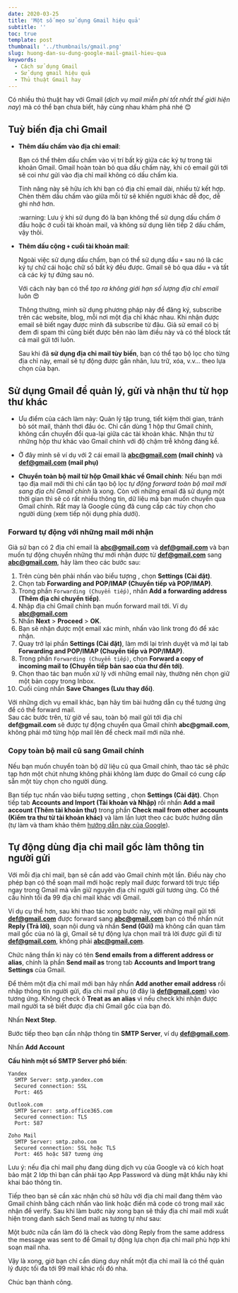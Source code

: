 ```yaml
---
date: 2020-03-25
title: 'Một số mẹo sử dụng Gmail hiệu quả'
subtitle: ''
toc: true
template: post
thumbnail: '../thumbnails/gmail.png'
slug: huong-dan-su-dung-google-mail-gmail-hieu-qua
keywords:
  - Cách sử dụng Gmail
  - Sử dụng gmail hiệu quả
  - Thủ thuật Gmail hay
---
```


Có nhiều thủ thuật hay với Gmail (*dịch vụ mail miễn phí tốt nhất thế giới hiện nay*) mà có thể bạn chưa biết, hãy cùng nhau khám phá nhé :blush:

## Tuỳ biến địa chỉ Gmail

- **Thêm dấu chấm vào địa chỉ email**: 
  
  Bạn có thể thêm dấu chấm vào vị trí bất kỳ giữa các ký tự trong tài khoản Gmail. Gmail hoàn toàn bỏ qua dấu chấm này, khi có email gửi tới sẽ coi như gửi vào địa chỉ mail không có dấu chấm kia.

  Tính năng này sẽ hữu ích khi bạn có địa chỉ email dài, nhiều từ kết hợp. Chèn thêm dấu chấm vào giữa mỗi từ sẽ khiến người khác dễ đọc, dễ ghi nhớ hơn.
  <div class="alert alert-warning" role="alert" markdown="1">
  :warning: Lưu ý khi sử dụng đó là bạn không thể sử dụng dấu chấm ở đầu hoặc ở cuối tài khoản mail, và không sử dụng liên tiếp 2 dấu chấm, vậy thôi.
  </div>

- **Thêm dấu cộng `+` cuối tài khoản mail**:

  Ngoài việc sử dụng dấu chấm, bạn có thể sử dụng dấu `+` sau nó là các ký tự chữ cái hoặc chữ số bất kỳ đều được. Gmail sẽ bỏ qua dấu `+` và tất cả các ký tự đứng sau nó.

  Với cách này bạn có thể *tạo ra không giới hạn số lượng địa chỉ email* luôn :heart_eyes:

  Thông thường, mình sử dụng phương pháp này để đăng ký, subscribe trên các website, blog, mỗi nơi một địa chỉ khác nhau. Khi nhận được email sẽ biết ngay được mình đã subscribe từ đâu. Giả sử email có bị đem đi spam thì cũng biết được bên nào làm điều này và có thể block tất cả mail gửi tới luôn.

  <div class="alert alert-success" role="alert" markdown="1">
    Sau khi đã <strong>sử dụng địa chỉ mail tùy biến</strong>, bạn có thể tạo bộ lọc cho từng địa chỉ này, email sẽ tự động được gắn nhãn, lưu trữ, xóa, v.v… theo lựa chọn của bạn.
  </div>

## Sử dụng Gmail để quản lý, gửi và nhận thư từ họp thư khác
- Ưu điểm của cách làm này: Quản lý tập trung, tiết kiệm thời gian, tránh bỏ sót mail, thảnh thơi đầu óc.
Chỉ cần dùng 1 hộp thư Gmail chính, không cần chuyển đổi qua-lại giữa các tài khoản khác.
Nhận thư từ những hộp thư khác vào Gmail chính với độ chậm trễ không đáng kể.

- Ở đây mình sẽ ví dụ với 2 cái email là **abc@gmail.com (mail chính)** và **def@gmail.com (mail phụ)**

- **Chuyển toàn bộ mail từ hộp Gmail khác về Gmail chính**: Nếu bạn mới tạo địa mail mới thì chỉ cần tạo bộ lọc *tự động forward toàn bộ mail mới sang địa chỉ Gmail chính* là xong. Còn với những email đã sử dụng một thời gian thì sẽ có rất nhiều thông tin, dữ liệu mà bạn muốn chuyển qua Gmail chính. Rất may là Google cũng đã cung cấp các tùy chọn cho người dùng (xem tiếp nội dụng phía dưới).

### Forward tự động với những mail mới nhận
Giả sử bạn có 2 địa chỉ email là **abc@gmail.com** và **def@gmail.com** và bạn muốn tự động chuyển những thư mới nhận được từ **def@gmail.com** sang **abc@gmail.com**, hãy làm theo các bước sau:

1. Trên cùng bên phải nhấn vào biểu tượng <i class="fa fa-cog" aria-hidden="true"></i> , chọn **Settings (Cài đặt)**.
2. Chọn tab **Forwarding and POP/IMAP (Chuyển tiếp và POP/IMAP)**.
3. Trong phần `Forwarding (Chuyển tiếp)`, nhấn **Add a forwarding address (Thêm địa chỉ chuyển tiếp)**.
4. Nhập địa chỉ Gmail chính bạn muốn forward mail tới. Ví dụ **abc@gmail.com**
5. Nhấn **Next** > **Proceed** > **OK**.
6. Bạn sẽ nhận được một email xác minh, nhấn vào link trong đó để xác nhận.
7. Quay trở lại phần **Settings (Cài đặt)**, làm mới lại trình duyệt và mở lại tab **Forwarding and POP/IMAP (Chuyển tiếp và POP/IMAP)**.
8. Trong phần `Forwarding (Chuyển tiếp)`, chọn **Forward a copy of incoming mail to (Chuyển tiếp bản sao của thư đến tới)**.
9. Chọn thao tác bạn muốn xử lý với những email này, thường nên chọn giữ một bản copy trong Inbox.
10. Cuối cùng nhấn **Save Changes (Lưu thay đổi)**.

<div class="alert alert-warning" role="alert" markdown="1">
Với những dịch vụ email khác, bạn hãy tìm bài hướng dẫn cụ thể tương ứng để có thể forward mail.
</div>

<div class="alert alert-success" role="alert" markdown="1">
Sau các bước trên, từ giờ về sau, toàn bộ mail gửi tới địa chỉ <strong>def@gmail.com</strong> sẽ được tự động chuyển qua Gmail chính <strong>abc@gmail.com</strong>, không phải mở từng hộp mail lên để check mail mới nữa nhé.
</div>

### Copy toàn bộ mail cũ sang Gmail chính
Nếu bạn muốn chuyển toàn bộ dữ liệu cũ qua Gmail chính, thao tác sẽ phức tạp hơn một chút nhưng không phải không làm được do Gmail có cung cấp sẵn một tùy chọn cho người dùng.

Bạn tiếp tục nhấn vào biểu tượng setting <i class="fa fa-cog " aria-hidden="true"></i> , chọn **Settings (Cài đặt)**. Chọn tiếp tab **Accounts and Import (Tài khoản và Nhập)** rồi nhấn **Add a mail account (Thêm tài khoản thư)** trong phần **Check mail from other accounts (Kiểm tra thư từ tài khoản khác)** và làm lần lượt theo các bước hướng dẫn (tự làm và tham khảo thêm <a href="https://support.google.com/mail/answer/21289?hl=vi&authuser=0" rel="noopener noreferrer" target="_blank">hướng dẫn này của Google</a>).

## Tự động dùng địa chỉ mail gốc làm thông tin người gửi
Với mỗi địa chỉ mail, bạn sẽ cần add vào Gmail chính một lần. Điều này cho phép bạn có thể soạn mail mới hoặc reply mail được forward tới trực tiếp ngay trong Gmail mà vẫn giữ nguyên địa chỉ người gửi tương ứng. Có thể cấu hình tối đa 99 địa chỉ mail khác với Gmail.

Ví dụ cụ thể hơn, sau khi thao tác xong bước này, với những mail gửi tới **def@gmail.com** được forward sang **abc@gmail.com** bạn có thể nhấn nút **Reply (Trả lời)**, soạn nội dung và nhấn **Send (Gửi)** mà không cần quan tâm mail gốc của nó là gì, Gmail sẽ tự động lựa chọn mail trả lời được gửi đi từ **def@gmail.com**, không phải **abc@gmail.com**.

Chức năng thần kì này có tên **Send emails from a different address or alias**, chính là phần **Send mail as** trong tab **Accounts and Import trang Settings** của Gmail.

Để thêm một địa chỉ mail mới bạn hãy nhấn **Add another email address** rồi nhập thông tin người gửi, địa chỉ mail phụ (ở đây là **def@gmail.com**) vào tương ứng. Không check ô **Treat as an alias** vì nếu check khi nhận được mail người ta sẽ biết được địa chỉ Gmail gốc của bạn đó.

Nhấn **Next Step**.

Bước tiếp theo bạn cần nhập thông tin **SMTP Server**, ví dụ **def@gmail.com**.

Nhấn **Add Account**

**Cấu hình một số SMTP Server phổ biến**:

```terminal
Yandex
  SMTP Server: smtp.yandex.com
  Secured connection: SSL
  Port: 465

Outlook.com
  SMTP Server: smtp.office365.com
  Secured connection: TLS
  Port: 587

Zoho Mail
  SMTP Server: smtp.zoho.com
  Secured connection: SSL hoặc TLS
  Port: 465 hoặc 587 tương ứng
```

Lưu ý: nếu địa chỉ mail phụ đang dùng dịch vụ của Google và có kích hoạt bảo mật 2 lớp thì bạn cần phải tạo App Password và dùng mật khẩu này khi khai báo thông tin.

Tiếp theo bạn sẽ cần xác nhận chủ sở hữu với địa chỉ mail đang thêm vào Gmail chính bằng cách nhấn vào link hoặc điền mã code có trong mail xác nhận để verify. Sau khi làm bước này xong bạn sẽ thấy địa chỉ mail mới xuất hiện trong danh sách Send mail as tương tự như sau:



Một bước nữa cần làm đó là check vào dòng Reply from the same address the message was sent to để Gmail tự động lựa chọn địa chỉ mail phù hợp khi soạn mail nha.

Vậy là xong, giờ bạn chỉ cần dùng duy nhất một địa chỉ mail là có thể quản lý được tối đa tới 99 mail khác rồi đó nha.

Chúc bạn thành công.